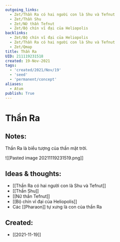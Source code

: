 ```yaml
---
outgoing_links:
  - Zet/Thần Ra có hai người con là Shu và Tefnut
  - Zet/Thần Shu
  - Zet/Nữ thần Tefnut
  - Zet/Bộ chín vĩ đại của Heliopolis
backlinks:
  - Zet/Bộ chín vĩ đại của Heliopolis
  - Zet/Thần Ra có hai người con là Shu và Tefnut
  - Zet/Qmap
title: Thần Ra
UID: 211119231518
created: 19-Nov-2021
tags:
  - 'created/2021/Nov/19'
  - 'seed'
  - 'permanent/concept'
aliases:
  - Atum
publish: True
---
```

# Thần Ra

## Notes:
Thần Ra là biểu tượng của thần mặt trời.

![[Pasted image 20211119231519.png]]

## Ideas & thoughts:
- [[Thần Ra có hai người con là Shu và Tefnut]]
- [[Thần Shu]]
- [[Nữ thần Tefnut]]
- [[Bộ chín vĩ đại của Heliopolis]]
- Các [[Pharaon]] tự xưng là con của thần Ra

## Created:
- [[2021-11-19]]
